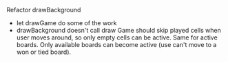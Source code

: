 Refactor drawBackground
- let drawGame do some of the work
- drawBackground doesn't call draw
Game should skip played cells when user moves around, so only empty cells can be active.
Same for active boards.  Only available boards can become active (use can't move to a won or tied board).
